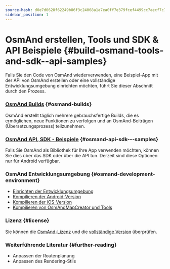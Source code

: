 ```yaml
---
source-hash: d0e7d0628f62249b86f3c24068a1a7ea0ff7e379fcef4499cc7aecf7c7d9f10e
sidebar_position: 1
---
```


# OsmAnd erstellen, Tools und SDK & API Beispiele {#build-osmand-tools-and-sdk--api-samples}
Falls Sie den Code von OsmAnd wiederverwenden, eine Beispiel-App mit der API von OsmAnd erstellen oder eine vollständige Entwicklungsumgebung einrichten möchten, führt Sie dieser Abschnitt durch den Prozess.

### [OsmAnd Builds](./osmand-builds.md) {#osmand-builds}
OsmAnd erstellt täglich mehrere gebrauchsfertige Builds, die es ermöglichen, neue Funktionen zu verfolgen und an OsmAnd-Beiträgen (Übersetzungsprozess) teilzunehmen.

### [OsmAnd API, SDK - Beispiele](../osmand-api-sdk/index.md) {#osmand-api-sdk---samples}
Falls Sie OsmAnd als Bibliothek für Ihre App verwenden möchten, können Sie dies über das SDK oder über die API tun. Derzeit sind diese Optionen nur für Android verfügbar.

### OsmAnd Entwicklungsumgebung {#osmand-development-environment}
* [Einrichten der Entwicklungsumgebung](./setup-the-dev-environment.md)
* [Kompilieren der Android-Version](./how-to-compile-the-android-version.md)
* [Kompilieren der iOS-Version](./how-to-compile-the-ios-version.md)
* [Kompilieren von OsmAndMapCreator und Tools](./how-to-compile-mapcreator-and-tools.md)

### Lizenz {#license}
Sie können die [OsmAnd-Lizenz](https://osmand.net/help-online/license) und die [vollständige Version](https://github.com/osmandapp/OsmAnd/blob/master/LICENSE) überprüfen.

### Weiterführende Literatur {#further-reading}
- Anpassen der Routenplanung
- Anpassen des Rendering-Stils